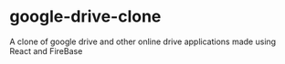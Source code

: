 # google-drive-clone
A clone of google drive and other online drive applications made using React and FireBase
